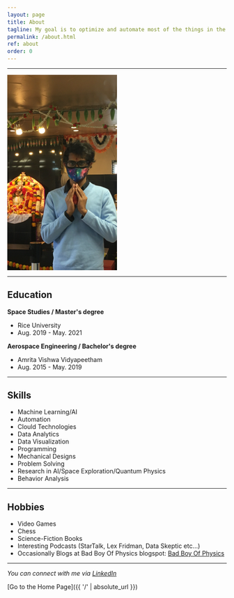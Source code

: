 ```yaml
---
layout: page
title: About
tagline: My goal is to optimize and automate most of the things in the world.
permalink: /about.html
ref: about
order: 0
---
```


---

<img align="center" width="50%" height='50%' src="/assets/css/IMG_5052.png">

---

## Education

**Space Studies / Master's degree**
- Rice University
- Aug. 2019 - May. 2021

**Aerospace Engineering / Bachelor's degree**
- Amrita Vishwa Vidyapeetham 
- Aug. 2015 - May. 2019

---

## Skills

- Machine Learning/AI
- Automation
- Clould Technologies
- Data Analytics
- Data Visualization
- Programming
- Mechanical Designs
- Problem Solving
- Research in AI/Space Exploration/Quantum Physics
- Behavior Analysis


---

## Hobbies

- Video Games
- Chess
- Science-Fiction Books
- Interesting Podcasts (StarTalk, Lex Fridman, Data Skeptic etc...)
- Occasionally Blogs at Bad Boy Of Physics blogspot: [Bad Boy Of Physics](https://badboyofphysics.blogspot.com/)


---

*You can connect with me via [LinkedIn](https://www.linkedin.com/in/sankeerthsarvade/)*


[Go to the Home Page]({{ '/' | absolute_url }})
